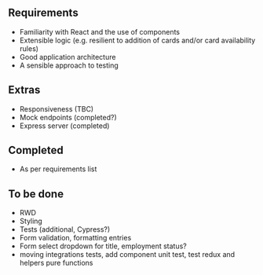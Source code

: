 ## Requirements

- Familiarity with React and the use of components
- Extensible logic (e.g. resilient to addition of cards and/or card availability rules)
- Good application architecture
- A sensible approach to testing

## Extras

- Responsiveness (TBC)
- Mock endpoints (completed?)
- Express server (completed)

## Completed

- As per requirements list

## To be done

- RWD
- Styling
- Tests (additional, Cypress?)
- Form validation, formatting entries
- Form select dropdown for title, employment status?
- moving integrations tests, add component unit test, test redux and helpers pure functions
